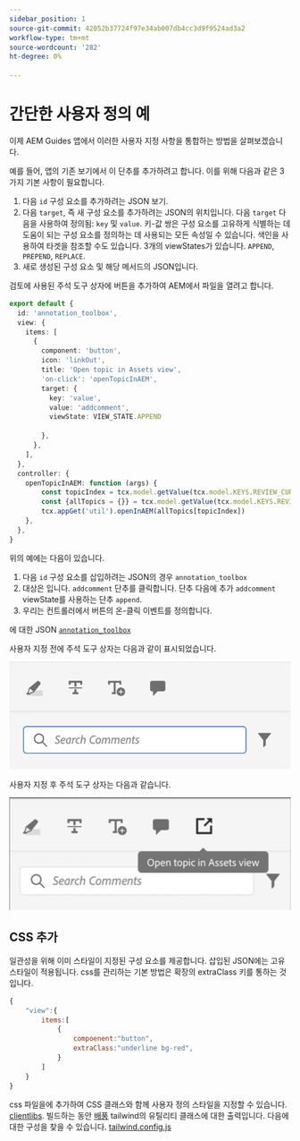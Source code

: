 ```yaml
---
sidebar_position: 1
source-git-commit: 42052b37724f97e34ab007db4cc3d9f9524ad3a2
workflow-type: tm+mt
source-wordcount: '282'
ht-degree: 0%

---
```



# 간단한 사용자 정의 예

이제 AEM Guides 앱에서 이러한 사용자 지정 사항을 통합하는 방법을 살펴보겠습니다.

예를 들어, 앱의 기존 보기에서 이 단추를 추가하려고 합니다.
이를 위해 다음과 같은 3가지 기본 사항이 필요합니다.

1. 다음 `id` 구성 요소를 추가하려는 JSON 보기.
2. 다음 `target`, 즉 새 구성 요소를 추가하려는 JSON의 위치입니다. 다음 `target` 다음을 사용하여 정의됨: `key` 및 `value`. 키-값 쌍은 구성 요소를 고유하게 식별하는 데 도움이 되는 구성 요소를 정의하는 데 사용되는 모든 속성일 수 있습니다.
색인을 사용하여 타겟을 참조할 수도 있습니다.
3개의 viewStates가 있습니다.  `APPEND`, `PREPEND`, `REPLACE`.
3. 새로 생성된 구성 요소 및 해당 메서드의 JSON입니다.

검토에 사용된 주석 도구 상자에 버튼을 추가하여 AEM에서 파일을 열려고 합니다.

```typescript
export default {
  id: 'annotation_toolbox', 
  view: {
    items: [
      {
        component: 'button',
        icon: 'linkOut',
        title: 'Open topic in Assets view',
        'on-click': 'openTopicInAEM',
        target: {
          key: 'value',
          value: 'addcomment',
          viewState: VIEW_STATE.APPEND

        },
      },
    ],
  },
  controller: {
    openTopicInAEM: function (args) {
        const topicIndex = tcx.model.getValue(tcx.model.KEYS.REVIEW_CURR_TOPIC)
        const {allTopics = {}} = tcx.model.getValue(tcx.model.KEYS.REVIEW_DATA) || {}
        tcx.appGet('util').openInAEM(allTopics[topicIndex])
    },
  },
}
```

위의 예에는 다음이 있습니다.

1. 다음 `id` 구성 요소를 삽입하려는 JSON의 경우 `annotation_toolbox`
2. 대상은 입니다. `addcomment` 단추를 클릭합니다. 단추 다음에 추가 `addcomment` viewState를 사용하는 단추 `append`.
3. 우리는 컨트롤러에서 버튼의 온-클릭 이벤트를 정의합니다.

에 대한 JSON [`annotation_toolbox`](./../../../jsons/review_app/annotation_toolbox.json)

사용자 지정 전에 주석 도구 상자는 다음과 같이 표시되었습니다.

![주석 도구 상자](imgs/annotation_toolbox.png "주석 도구 상자")

사용자 지정 후 주석 도구 상자는 다음과 같습니다.

![사용자 지정 주석 도구 상자](imgs/customised_annotation_toolbox.png "사용자 지정된 주석 도구 상자")

## CSS 추가

일관성을 위해 이미 스타일이 지정된 구성 요소를 제공합니다. 삽입된 JSON에는 고유 스타일이 적용됩니다. css를 관리하는 기본 방법은 확장의 extraClass 키를 통하는 것입니다.

```js
{    
    "view":{
        items:[
            {
                compoenent:"button",
                extraClass:"underline bg-red",
            }
        ]
    }
}
```

css 파일을에 추가하여 CSS 클래스와 함께 사용자 정의 스타일을 지정할 수 있습니다. [clientlibs](#clientlibs). 빌드하는 동안 [배풍](https://tailwindcss.com/docs/utility-first) tailwind의 유틸리티 클래스에 대한 출력입니다. 다음에 대한 구성을 찾을 수 있습니다. [tailwind.config.js](../../../tailwind.config.js)
